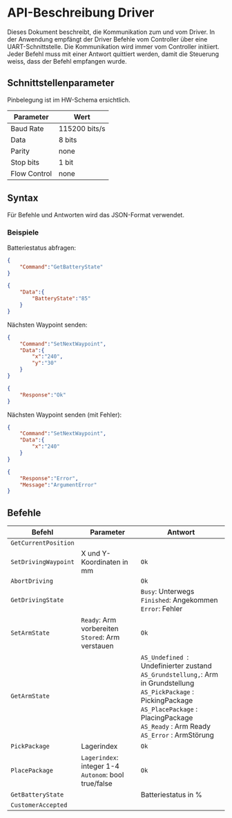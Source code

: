 # API-Beschreibung Driver

Dieses Dokument beschreibt, die Kommunikation zum und vom Driver. In der Anwendung empfängt der Driver Befehle vom Controller über eine UART-Schnittstelle. Die Kommunikation wird immer vom Controller initiiert. Jeder Befehl muss mit einer Antwort quittiert werden, damit die Steuerung weiss, dass der Befehl empfangen wurde. 

## Schnittstellenparameter

Pinbelegung ist im HW-Schema ersichtlich.

| Parameter    | Wert        |
| ------------ | ----------- |
| Baud Rate    | 115200 bits/s |
| Data         | 8 bits      |
| Parity       | none        |
| Stop bits    | 1 bit       |
| Flow Control | none        |

## Syntax

Für Befehle und Antworten wird das JSON-Format verwendet.

### Beispiele

Batteriestatus abfragen:

```json
{
    "Command":"GetBatteryState"
}
```

```json
{
    "Data":{
        "BatteryState":"85"
    }
}
```

Nächsten Waypoint senden:

```json
{
    "Command":"SetNextWaypoint",
    "Data":{
        "x":"240",
        "y":"30"
    }
}
```

```json
{
    "Response":"Ok"
}
```

Nächsten Waypoint senden (mit Fehler):

```json
{
    "Command":"SetNextWaypoint",
    "Data":{
        "x":"240"
    }
}
```

```json
{
    "Response":"Error",
    "Message":"ArgumentError"
}
```

## Befehle

| Befehl               | Parameter                                           | Antwort                                                        |
| -------------------- | --------------------------------------------------- | -------------------------------------------------------------- |
| `GetCurrentPosition` |                                                     |                                                                |
| `SetDrivingWaypoint` | X und Y-Koordinaten in mm                           | `Ok`                                                           |
| `AbortDriving`       |                                                     | `Ok`                                                           |
| `GetDrivingState`    |                                                     | `Busy`: Unterwegs<br>`Finished`: Angekommen<br>`Error`: Fehler |
| `SetArmState`        | `Ready`: Arm vorbereiten<br>`Stored`: Arm verstauen | `Ok`                                                           |
| `GetArmState`        |                                                     | `AS_Undefined `: Undefinierter zustand <br>`AS_Grundstellung,`: Arm in Grundstellung <br> `AS_PickPackage` : PickingPackage <br> `AS_PlacePackage` : PlacingPackage <br> `AS_Ready` : Arm Ready <br> `AS_Error`  : ArmStörung          |
| `PickPackage`        | Lagerindex                                          | `Ok`                                                           |
| `PlacePackage`       | `Lagerindex`: integer 1-4<br>`Autonom`: bool true/false                              | `Ok`                                                           |
| `GetBatteryState`    |                                                     | Batteriestatus in %                                            |
| `CustomerAccepted`   |                                                     |                                                                |
